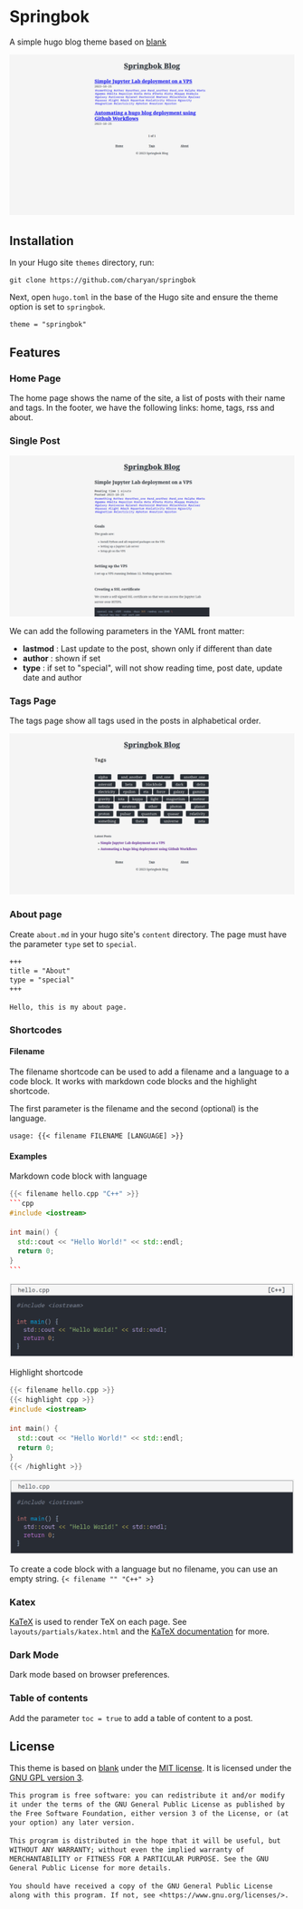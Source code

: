 # Springbok
A simple hugo blog theme based on [blank](https://github.com/vimux/blank)


![Screenshot](images/home.png)

## Installation

In your Hugo site `themes` directory, run:

```
git clone https://github.com/charyan/springbok
```

Next, open `hugo.toml` in the base of the Hugo site and ensure the theme option is set to `springbok`.

```
theme = "springbok"
```

## Features
### Home Page
The home page shows the name of the site, a list of posts with their name and tags. In the footer, we have the following links: home, tags, rss and about.

### Single Post
![Post](images/post.png)

We can add the following parameters in the YAML front matter:
* **lastmod** : Last update to the post, shown only if different than date
* **author** : shown if set
* **type** : if set to "special", will not show reading time, post date, update date and author

### Tags Page
The tags page show all tags used in the posts in alphabetical order.

![Tags Page](images/tags.png)

### About page
Create `about.md` in your hugo site's `content` directory. The page must have the parameter `type` set to `special`.

```
+++
title = "About"
type = "special"
+++

Hello, this is my about page.

```

### Shortcodes
#### Filename
The filename shortcode can be used to add a filename and a language to a code block. It works with markdown code blocks and the highlight shortcode.

The first parameter is the filename and the second (optional) is the language.
```
usage: {{< filename FILENAME [LANGUAGE] >}}
```
#### Examples
Markdown code block with language
````cpp
{{< filename hello.cpp "C++" >}}
```cpp
#include <iostream>

int main() {
  std::cout << "Hello World!" << std::endl;
  return 0;
}
```
````
![Filename shortcode with language](images/filename_lang.png)


Highlight shortcode
````cpp
{{< filename hello.cpp >}}
{{< highlight cpp >}}
#include <iostream>

int main() {
  std::cout << "Hello World!" << std::endl;
  return 0;
}
{{< /highlight >}}
````
![Filename shortcode](images/filename_nolang.png)

To create a code block with a language but no filename, you can use an empty string.
`{< filename "" "C++" >}`


### Katex
[KaTeX](https://katex.org/) is used to render TeX on each page. See `layouts/partials/katex.html` and the [KaTeX documentation](https://katex.org/docs/api) for more.

### Dark Mode
Dark mode based on browser preferences.

### Table of contents
Add the parameter `toc = true` to add a table of content to a post.

## License

This theme is based on [blank](https://github.com/vimux/blank) under the [MIT license](https://github.com/charyan/springbok/blob/master/blank.LICENSE).
It is licensed under the [GNU GPL version 3](https://www.gnu.org/licenses/gpl-3.0.txt).

```
This program is free software: you can redistribute it and/or modify it under the terms of the GNU General Public License as published by the Free Software Foundation, either version 3 of the License, or (at your option) any later version.

This program is distributed in the hope that it will be useful, but WITHOUT ANY WARRANTY; without even the implied warranty of MERCHANTABILITY or FITNESS FOR A PARTICULAR PURPOSE. See the GNU General Public License for more details.

You should have received a copy of the GNU General Public License along with this program. If not, see <https://www.gnu.org/licenses/>.
```
